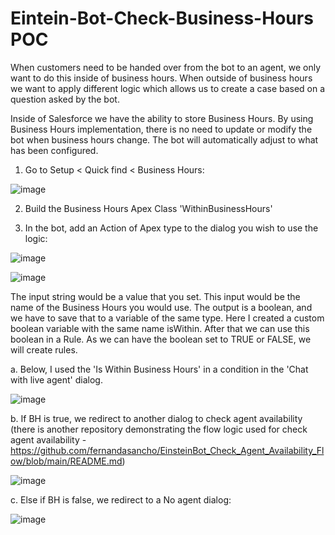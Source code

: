# Eintein-Bot-Check-Business-Hours POC
When customers need to be handed over from the bot to an agent, we only want to do this
inside of business hours. When outside of business hours we want to apply different logic which
allows us to create a case based on a question asked by the bot.

Inside of Salesforce we have the ability to store Business Hours. 
By using Business Hours implementation, there is no need to update or modify the bot when business hours change.
The bot will automatically adjust to what has been configured.

1. Go to Setup < Quick find < Business Hours:

![image](https://user-images.githubusercontent.com/37139091/217378766-7f30b7b0-9f8d-497e-b542-2fbc722f97ae.png)

2. Build the Business Hours Apex Class 'WithinBusinessHours'

3. In the bot, add an Action of Apex type to the dialog you wish to use the logic:

![image](https://user-images.githubusercontent.com/37139091/217380378-1c4acaea-2e0f-4840-b5fb-b499af9b0a8f.png)


![image](https://user-images.githubusercontent.com/37139091/217380415-181a4129-c216-45c9-ad99-fcbdecddb0a8.png)


The input string would be a value that you set. This input would be the name of the Business
Hours you would use.
The output is a boolean, and we have to save that to a variable of the same type. Here I created
a custom boolean variable with the same name isWithin.
After that we can use this boolean in a Rule. As we can have the boolean set to TRUE or
FALSE, we will create rules. 

a. Below, I used the 'Is Within Business Hours' in a condition in the 'Chat with live agent' dialog.

![image](https://user-images.githubusercontent.com/37139091/217397309-14060ddc-0e70-425f-8c03-584fb3537257.png)

b. If BH is true, we redirect to another dialog to check agent availability (there is another repository demonstrating the flow logic used for check agent availability - https://github.com/fernandasancho/EinsteinBot_Check_Agent_Availability_Flow/blob/main/README.md)

![image](https://user-images.githubusercontent.com/37139091/217397525-347f1e6b-0330-4c40-b04e-01ea7f49e190.png)

c. Else if BH is false, we redirect to a No agent dialog:

![image](https://user-images.githubusercontent.com/37139091/217397593-a9e77ff7-0e75-4a81-a90f-73e265114e7d.png)



